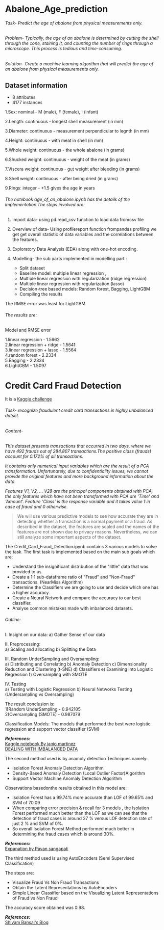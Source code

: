 # Abalone_Age_prediction


###### Task- *Predict the age of abalone from physical measurements only.*

###### Problem- *Typically, the age of an abalone is determined by cutting the shell through the cone, staining it, and counting the number of rings through a microscope. This process is tedious and time-consuming.*

###### Solution- *Create a machine learning algorithm that will predict the age of an abalone from physical measurements only.*


## Dataset information
* 8 attributes
* 4177 instances

1.Sex: nominal - M (male), F (female), I (infant)

2.Length: continuous - longest shell measurement (in mm)

3.Diameter: continuous - measurement perpendicular to legnth (in mm)

4.Height: continuous - with meat in shell (in mm)

5.Whole weight: continuous - the whole abalone (in grams)

6.Shucked weight: continuous - weight of the meat (in grams)

7.Viscera weight: continuous - gut weight after bleeding (in grams)

8.Shell weight: continuous - after being dried (in grams)

9.Rings: integer - +1.5 gives the age in years

###### The notebook age_of_an_abalone.ipynb has the details of the implementation.The steps involved are:
1. Import data- using pd.read_csv function to load data fromcsv file 

2. Overview of data- Using profilereport function frompandas profiling we get get overall statistic of data variables and the correlations between the features.

3. Exploratory Data Analysis (EDA) along with one-hot encoding.

4. Modelling- the sub parts implemented in modelling part :

   * Split dataset
   * Baseline model: multiple linear regression , 
   * Multiple linear regression with regularization (ridge regression)
   * Multiple linear regression with regularization (lasso)
   * Decision-tree based models: Random forest, Bagging, LightGBM
   * Compiling the results
 
 
The RMSE error was least for LightGBM

###### The results are:

Model and RMSE error

 1.linear regression - 1.5662            
 2.linear regression + ridge - 1.5641                        
 3.linear regression + lasso -	1.5564                         
 4.random forest - 2.2334                            
 5.Bagging	- 2.2334                                  
 6.LightGBM - 	1.5097

# Credit Card Fraud Detection

It is a [Kaggle challenge](https://www.kaggle.com/mlg-ulb/creditcardfraud)

###### Task- *recognize fraudulent credit card transactions in highly unbalanced datset.*
###### Content-
*This dataset presents transactions that occurred in two days, where we have 492 frauds out of 284,807 transactions.The positive class (frauds) account for 0.172%
of all transactions.*           

*It contains only numerical input variables which are the result of a PCA transformation. Unfortunately, due to confidentiality issues, we cannot provide the original features and more background information about the data.*               

*Features V1, V2, … V28 are the principal components obtained with PCA, the only features which have not been transformed with PCA are 'Time' and 'Amount'. Feature 'Class' is the response variable and it takes value 1 in case of fraud and 0 otherwise.*

> We will use various predictive models to see how accurate they are in detecting whether a transaction is a normal payment or a fraud. As described in the dataset, the features are scaled and the names of the features are not shown due to privacy reasons. Nevertheless, we can still analyze some important aspects of the dataset.

The Credit_Card_Fraud_Detection.ipynb contains 3 various models to solve the task.
The first task is implemented based on the main sub goals which are:

* Understand the insignificant distribution of the "little" data that was provided to us.
* Create a 1:1 sub-dataframe ratio of "Fraud" and "Non-Fraud" transactions. (NearMiss Algorithm)
* Determine the Classifiers we are going to use and decide which one has a higher accuracy.
* Create a Neural Network and compare the accuracy to our best classifier.
* Analyse common mistakes made with imbalanced datasets.

###### Outline:         
I. Insight on our data:
a) Gather Sense of our data

II. Preprocessing:                         
a) Scaling and allocating
b) Splitting the Data


III. Random UnderSampling and Oversampling:      
a) Distributing and Correlating
b) Anomaly Detection
c) Dimensionality Reduction and Clustering (t-SNE)
d) Classifiers
e) Examining into Logistic Regression
f) Oversampling with SMOTE


IV. Testing                                       
a) Testing with Logistic Regression
b) Neural Networks Testing (Undersampling vs Oversampling)

The result conclusion is:                   
1)Random UnderSampling	- 0.942105                             
2)Oversampling (SMOTE)	- 0.987079  

Classification Models: The models that performed the best were logistic regression and support vector classifier (SVM)

***References:***                                              
[Kaggle notebook By janio martinez](https://www.kaggle.com/janiobachmann/credit-fraud-dealing-with-imbalanced-datasets)               
[DEALING WITH IMBALANCED DATA](https://www.marcoaltini.com/blog/dealing-with-imbalanced-data-undersampling-oversampling-and-proper-cross-validation)

The second method used is by anamoly detection Techniques namely:
* Isolation Forest Anomaly Detection Algorithm
* Density-Based Anomaly Detection (Local Outlier Factor)Algorithm
* Support Vector Machine Anomaly Detection Algorithm

Observations basedonthe results obtained in this model are:                  
* Isolation Forest has a 99.74% more accurate than LOF of 99.65% and SVM of 70.09
* When comparing error precision & recall for 3 models , the Isolation Forest performed much better than the LOF as we can see that the detection of fraud cases is around 27 % versus LOF detection rate of just 2 % and SVM of 0%.
* So overall Isolation Forest Method performed much better in determining the fraud cases which is around 30%.

***References:***                                                 
[Expanation by Pavan sangapati](https://www.kaggle.com/pavansanagapati/anomaly-detection-credit-card-fraud-analysis)

The third method used is using AutoEncoders (Semi Supervised Classification)              

The steps are:                            
* Visualize Fraud Vs Non Fraud Transactions
* Obtain the Latent Representations by AutoEncoders
* Simple Linear Classifier based on the Visualizing Latent Representations of Fraud vs Non Fraud

The accuracy score obtained was 0.98.

***References:***                                                          
[Shivam Bansal's Blog](https://www.kaggle.com/shivamb/semi-supervised-classification-using-autoencoders)



